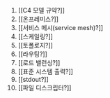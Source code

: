 1. [[C4 모델 규약?]]
2. [[온프레미스?]]
3. [[서비스 메시(service mesh)?]]
4. [[스케일링?]]
5. [[토폴로지?]]
6. [[라우팅?]]
7. [[로드 밸런싱?]]
8. [[표준 시스템 출력?]]
9. [[stdout?]]
10. [[파일 디스크립터?]]